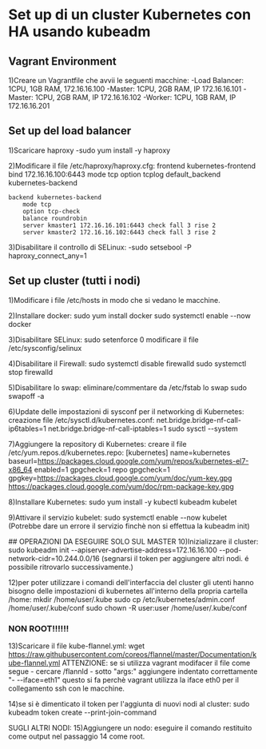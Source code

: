 # Set up di un cluster Kubernetes con HA usando kubeadm
## Vagrant Environment
1)Creare un Vagrantfile che avvii le seguenti macchine:
    -Load Balancer: 1CPU, 1GB RAM, 172.16.16.100 
    -Master: 1CPU, 2GB RAM, IP 172.16.16.101
    -Master: 1CPU, 2GB RAM, IP 172.16.16.102
    -Worker: 1CPU, 1GB RAM, IP 172.16.16.201

## Set up del load balancer
1)Scaricare haproxy
    -sudo yum install -y haproxy

2)Modificare il file /etc/haproxy/haproxy.cfg:
    frontend kubernetes-frontend
        bind 172.16.16.100:6443
        mode tcp
        option tcplog
        default_backend kubernetes-backend

    backend kubernetes-backend
        mode tcp
        option tcp-check
        balance roundrobin
        server kmaster1 172.16.16.101:6443 check fall 3 rise 2
        server kmaster2 172.16.16.102:6443 check fall 3 rise 2

3)Disabilitare il controllo di SELinux:
    -sudo setsebool -P haproxy_connect_any=1


## Set up cluster (tutti i nodi)
1)Modificare i file /etc/hosts in modo che si vedano le macchine.

2)Installare docker: 
    sudo yum install docker
    sudo systemctl enable --now docker

3)Disabilitare SELinux:
    sudo setenforce 0
    modificare il file /etc/sysconfig/selinux

4)Disabilitare il Firewall:
    sudo systemctl disable firewalld
    sudo systemctl stop firewalld

5)Disabilitare lo swap:
    eliminare/commentare da /etc/fstab lo swap
    sudo swapoff -a

6)Update delle impostazioni di sysconf per il networking di Kubernetes:
    creazione file /etc/sysctl.d/kubernetes.conf:
        net.bridge.bridge-nf-call-ip6tables=1
        net.bridge.bridge-nf-call-iptables=1
    sudo sysctl --system

7)Aggiungere la repository di Kubernetes:
    creare il file /etc/yum.repos.d/kubernetes.repo:
        [kubernetes]
        name=kubernetes
        baseurl=https://packages.cloud.google.com/yum/repos/kubernetes-el7-x86_64
        enabled=1
        gpgcheck=1
        repo gpgcheck=1
        gpgkey=https://packages.cloud.google.com/yum/doc/yum-key.gpg https://packages.cloud.google.com/yum/doc/rpm-package-key.gpg
    
8)Installare Kubernetes:
    sudo yum install -y kubectl kubeadm kubelet

9)Attivare il servizio kubelet:
    sudo systemctl enable --now kubelet
    (Potrebbe dare un errore il servizio finchè non si effettua la kubeadm init)


## OPERAZIONI DA ESEGUIRE SOLO SUL MASTER
10)Inizializzare il cluster:
    sudo kubeadm init --apiserver-advertise-address=172.16.16.100 --pod-network-cidr=10.244.0.0/16
    (segnarsi il token per aggiungere altri nodi. é possibile ritrovarlo successivamente.)

12)per poter utilizzare i comandi dell'interfaccia del cluster gli utenti hanno bisogno delle impostazioni di kubernetes all'interno della propria cartella /home:
    mkdir /home/user/.kube
    sudo cp /etc/kubernetes/admin.conf /home/user/.kube/conf
    sudo chown -R user:user /home/user/.kube/conf

### NON ROOT!!!!!!
13)Scaricare il file kube-flannel.yml:
    wget https://raw.githubusercontent.com/coreos/flannel/master/Documentation/kube-flannel.yml
    ATTENZIONE: se si utilizza vagrant modifacer il file come segue
        - cercare /flannld
        - sotto "args:" aggiungere indentato correttamente "- --iface=eth1"
    questo si fa perchè vagrant utilizza la iface eth0 per il collegamento ssh con le macchine.

14)se si è dimenticato il token per l'aggiunta di nuovi nodi al cluster:
    sudo kubeadm token create --print-join-command


SUGLI ALTRI NODI:
15)Aggiungere un nodo:
    eseguire il comando restituito come output nel passaggio 14 come root.

